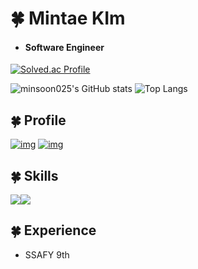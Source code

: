 # 🍀 Mintae KIm

* #### **Software Engineer**
[![Solved.ac Profile](http://mazassumnida.wtf/api/v2/generate_badge?boj=alsxo824)](https://solved.ac/alsxo824/)

![minsoon025's GitHub stats](https://github-readme-stats.vercel.app/api?username=minsoon025&show_icons=true&theme=merko) 
![Top Langs](https://github-readme-stats.vercel.app/api/top-langs/?username=minsoon025&layout=comact&theme=tokyonight)

## 🍀 Profile

</div>

[![img](https://img.shields.io/badge/Gmail-EA4335?style=for-the-badge&logo=Gmail&logoColor=white)](mailto:alsxo82425@gmail.com) [![img](https://img.shields.io/badge/Tistory-000000?style=for-the-badge&logo=Tistory&logoColor=white)](https://minsoonsday.tistory.com/)

</div>

## 🍀 Skills

</div>

<img src="https://img.shields.io/badge/GitHub-181717?style=for-the-badge&logo=GitHub&logoColor=white"/><img src="https://img.shields.io/badge/i'm-starter-green"/>

</div>



## 🍀 Experience

- SSAFY 9th
